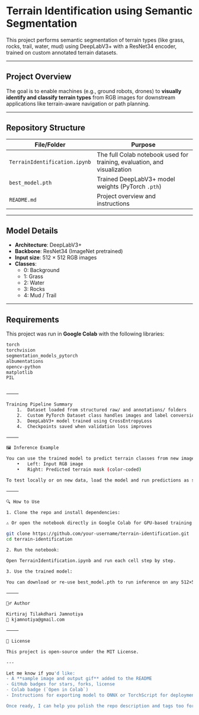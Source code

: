 

# Terrain Identification using Semantic Segmentation

This project performs semantic segmentation of terrain types (like grass, rocks, trail, water, mud) using DeepLabV3+ with a ResNet34 encoder, trained on custom annotated terrain datasets.

---

## Project Overview

The goal is to enable machines (e.g., ground robots, drones) to **visually identify and classify terrain types** from RGB images for downstream applications like terrain-aware navigation or path planning.

---

## Repository Structure

| File/Folder              | Purpose                                                                 |
|--------------------------|-------------------------------------------------------------------------|
| `TerrainIdentification.ipynb` | The full Colab notebook used for training, evaluation, and visualization |
| `best_model.pth`         | Trained DeepLabV3+ model weights (PyTorch `.pth`)                        |
| `README.md`              | Project overview and instructions                                       |

---

## Model Details

- **Architecture**: DeepLabV3+
- **Backbone**: ResNet34 (ImageNet pretrained)
- **Input size**: 512 × 512 RGB images
- **Classes**:
  - 0: Background
  - 1: Grass
  - 2: Water
  - 3: Rocks
  - 4: Mud / Trail

---

## Requirements

This project was run in **Google Colab** with the following libraries:

```bash
torch
torchvision
segmentation_models_pytorch
albumentations
opencv-python
matplotlib
PIL


⸻

Training Pipeline Summary
	1.	Dataset loaded from structured raw/ and annotations/ folders
	2.	Custom PyTorch Dataset class handles images and label conversion
	3.	DeepLabV3+ model trained using CrossEntropyLoss
	4.	Checkpoints saved when validation loss improves

⸻

🖼️ Inference Example

You can use the trained model to predict terrain classes from new images. Example visualization:
	•	Left: Input RGB image
	•	Right: Predicted terrain mask (color-coded)

To test locally or on new data, load the model and run predictions as shown in the notebook.

⸻

🔍 How to Use

1. Clone the repo and install dependencies:

⚠️ Or open the notebook directly in Google Colab for GPU-based training

git clone https://github.com/your-username/terrain-identification.git
cd terrain-identification

2. Run the notebook:

Open TerrainIdentification.ipynb and run each cell step by step.

3. Use the trained model:

You can download or re-use best_model.pth to run inference on any 512×512 image.

⸻

🙋‍♂️ Author

Kirtiraj Tilakdhari Jamnotiya
📧 kjamnotiya@gmail.com

⸻

📘 License

This project is open-source under the MIT License.

---

Let me know if you'd like:
- A **sample image and output gif** added to the README
- GitHub badges for stars, forks, license
- Colab badge (`Open in Colab`)
- Instructions for exporting model to ONNX or TorchScript for deployment

Once ready, I can help you polish the repo description and tags too for discoverability.
